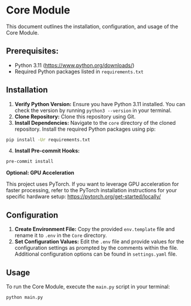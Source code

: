 # Core Module

This document outlines the installation, configuration, and usage of the Core Module.

## Prerequisites:

* Python 3.11 (https://www.python.org/downloads/)
* Required Python packages listed in `requirements.txt`

## Installation

1. **Verify Python Version:** Ensure you have Python 3.11 installed. You can check the version by running `python3 --version` in your terminal.
2. **Clone Repository:** Clone this repository using Git.
3. **Install Dependencies:** Navigate to the `core` directory of the cloned repository. Install the required Python packages using pip:

```bash
pip install -Ur requirements.txt
```

4. **Install Pre-commit Hooks:**

```bash
pre-commit install
```

**Optional: GPU Acceleration**

This project uses PyTorch. If you want to leverage GPU acceleration for faster processing, refer to the PyTorch installation instructions for your specific hardware setup: https://pytorch.org/get-started/locally/

## Configuration

1. **Create Environment File:** Copy the provided `env.template` file and rename it to `.env` in the `Core` directory.
2. **Set Configuration Values:** Edit the `.env` file and provide values for the configuration settings as prompted by the comments within the file. 
Additional configuration options can be found in `settings.yaml` file.
## Usage

To run the Core Module, execute the `main.py` script in your terminal:

```bash
python main.py
```

